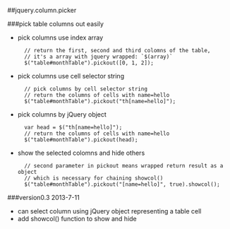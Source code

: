 ##jquery.column.picker

###pick table columns out easily

* pick columns use index array  
  
        // return the first, second and third colomns of the table, 
        // it's a array with jquery wrapped: `$(array)`
        $("table#monthTable").pickout([0, 1, 2]);   


* pick columns use cell selector string

        // pick columns by cell selector string
        // return the columns of cells with name=hello
        $("table#monthTable").pickout("th[name=hello]"); 


* pick columns by jQuery object 

        var head = $("th[name=hello]");
        // return the columns of cells with name=hello
        $("table#monthTable").pickout(head); 

* show the selected colomns and hide others

        // second parameter in pickout means wrapped return result as a object 
        // which is necessary for chaining showcol()
        $("table#monthTable").pickout("[name=hello]", true).showcol();

###version0.3 2013-7-11
* can select column using jQuery object representing a table cell
* add showcol() function to show and hide 

